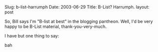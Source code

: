 Slug: b-list-harrumph
Date: 2003-06-29
Title: B-List? Harrumph.
layout: post

So, Bill says I&#39;m &quot;B-list at best&quot; in the blogging pantheon. Well, I&#39;d be very happy to be B-List material, thank-you-very-much.

I have but one thing to say:

bah
